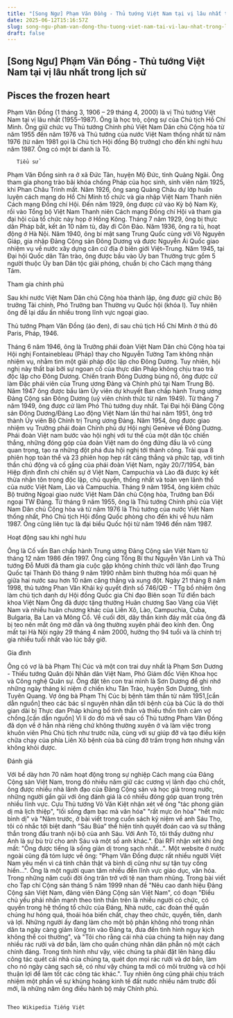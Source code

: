 ```yaml
---
title: "[Song Ngư] Phạm Văn Đồng - Thủ tướng Việt Nam tại vị lâu nhất trong lịch sử"
date: 2025-06-12T15:16:57Z
slug: song-ngu-pham-van-dong-thu-tuong-viet-nam-tai-vi-lau-nhat-trong-lich-su
draft: false
---
```


## [Song Ngư] Phạm Văn Đồng - Thủ tướng Việt Nam tại vị lâu nhất trong lịch sử

## Pisces the frozen heart

Phạm Văn Đồng (1 tháng 3, 1906 – 29 tháng 4, 2000) là vị Thủ tướng Việt Nam tại vị lâu nhất (1955–1987).
Ông là học trò, cộng sự của Chủ tịch Hồ Chí Minh. Ông giữ chức vụ Thủ tướng Chính phủ Việt Nam Dân chủ Cộng hòa từ năm 1955 đến năm 1976 và Thủ tướng của nước Việt Nam thống nhất từ năm 1976 (từ năm 1981 gọi là Chủ tịch Hội đồng Bộ trưởng) cho đến khi nghỉ hưu năm 1987. Ông có một bí danh là Tô. 
        
 
       Tiểu sử

Phạm Văn Đồng sinh ra ở xã Đức Tân, huyện Mộ Đức, tỉnh Quảng Ngãi.
Ông tham gia phong trào bãi khóa chống Pháp của học sinh, sinh viên năm 1925, khi Phan Châu Trinh mất. Năm 1926, ông sang Quảng Châu dự lớp huấn luyện cách mạng do Hồ Chí Minh tổ chức và gia nhập Việt Nam Thanh niên Cách mạng Đồng chí Hội. Đến năm 1929, ông được cử vào Kỳ bộ Nam Kỳ, rồi vào Tổng bộ Việt Nam Thanh niên Cách mạng Đồng chí Hội và tham gia đại hội của tổ chức này họp ở Hồng Kông. Tháng 7 năm 1929, ông bị thực dân Pháp bắt, kết án 10 năm tù, đày đi Côn Đảo.
Năm 1936, ông ra tù, hoạt động ở Hà Nội. Năm 1940, ông bí mật sang Trung Quốc cùng với Võ Nguyên Giáp, gia nhập Đảng Cộng sản Đông Dương và được Nguyễn Ái Quốc giao nhiệm vụ về nước xây dựng căn cứ địa ở biên giới Việt–Trung.
Năm 1945, tại Đại hội Quốc dân Tân trào, ông được bầu vào Ủy ban Thường trực gồm 5 người thuộc Ủy ban Dân tộc giải phóng, chuẩn bị cho Cách mạng tháng Tám. 
 
Tham gia chính phủ
 
Sau khi nước Việt Nam Dân chủ Cộng hòa thành lập, ông được giữ chức Bộ trưởng Tài chính, Phó Trưởng ban Thường vụ Quốc hội (khóa I). Tuy nhiên ông để lại dấu ấn nhiều trong lĩnh vực ngoại giao.
 

Thủ tướng Phạm Văn Đồng (áo đen), đi sau chủ tịch Hồ Chí Minh ở thủ đô Paris, Pháp, 1946.
 
Tháng 6 năm 1946, ông là Trưởng phái đoàn Việt Nam Dân chủ Cộng hòa tại Hội nghị Fontainebleau (Pháp) thay cho Nguyễn Tường Tam không nhận nhiệm vụ, nhằm tìm một giải pháp độc lập cho Đông Dương. Tuy nhiên, hội nghị này thất bại bởi sự ngoan cố của thực dân Pháp không chịu trao trả độc lập cho Đông Dương.
Chiến tranh Đông Dương bùng nổ, ông được cử làm Đặc phái viên của Trung ương Đảng và Chính phủ tại Nam Trung Bộ. Năm 1947 ông được bầu làm Ủy viên dự khuyết Ban chấp hành Trung ương Đảng Cộng sản Đông Dương (uỷ viên chính thức từ năm 1949). Từ tháng 7 năm 1949, ông được cử làm Phó Thủ tướng duy nhất.
Tại Đại hội Đảng Cộng sản Đông Dương/Đảng Lao động Việt Nam lần thứ hai năm 1951, ông trở thành Ủy viên Bộ Chính trị Trung ương Đảng.
Năm 1954, ông được giao nhiệm vụ Trưởng phái đoàn Chính phủ dự Hội nghị Genève về Đông Dương. Phái đoàn Việt nam bước vào hội nghị với tư thế của một dân tộc chiến thắng, những đóng góp của đoàn Việt nam do ông đứng đầu là vô cùng quan trọng, tạo ra những đột phá đưa hội nghị tới thành công. Trải qua 8 phiên họp toàn thể và 23 phiên họp hẹp rất căng thẳng và phức tạp, với tinh thần chủ động và cố gắng của phái đoàn Việt Nam, ngày 20/7/1954, bản Hiệp định đình chỉ chiến sự ở Việt Nam, Campuchia và Lào đã được ký kết thừa nhận tôn trọng độc lập, chủ quyền, thống nhất và toàn vẹn lãnh thổ của nước Việt Nam, Lào và Campuchia.
Tháng 9 năm 1954, ông kiêm chức Bộ trưởng Ngoại giao nước Việt Nam Dân chủ Cộng hòa, Trưởng ban Đối ngoại TW Đảng. Từ tháng 9 năm 1955, ông là Thủ tướng Chính phủ của Việt Nam Dân chủ Cộng hòa và từ năm 1976 là Thủ tướng của nước Việt Nam thống nhất, Phó Chủ tịch Hội đồng Quốc phòng cho đến khi về hưu năm 1987. Ông cũng liên tục là đại biểu Quốc hội từ năm 1946 đến năm 1987. 
 
   Hoạt động sau khi nghỉ hưu
 
Ông là Cố vấn Ban chấp hành Trung ương Đảng Cộng sản Việt Nam từ tháng 12 năm 1986 đến 1997. Ông cùng Tổng Bí thư Nguyễn Văn Linh và Thủ tướng Đỗ Mười đã tham gia cuộc gặp không chính thức với lãnh đạo Trung Quốc tại Thành Đô tháng 9 năm 1990 nhằm bình thường hóa mối quan hệ giữa hai nước sau hơn 10 năm căng thẳng và xung đột.
Ngày 21 tháng 8 năm 1998, thủ tướng Phan Văn Khải ký quyết định số 746/QĐ - TTg bổ nhiệm ông làm chủ tịch danh dự Hội đồng Quốc gia Chỉ đạo Biên soạn Từ điển bách khoa Việt Nam
Ông đã được tặng thưởng Huân chương Sao Vàng của Việt Nam và nhiều huân chương khác của Liên Xô, Lào, Campuchia, Cuba, Bulgaria, Ba Lan và Mông Cổ.
Về cuối đời, dây thần kinh đáy mắt của ông đã bị teo nên mắt ông mờ dần và ông thường xuyên phải đeo kính đen.
Ông mất tại Hà Nội ngày 29 tháng 4 năm 2000, hưởng thọ 94 tuổi và là chính trị gia nhiều tuổi nhất vào lúc bấy giờ.
 
Gia đình
 
Ông có vợ là bà Phạm Thị Cúc và một con trai duy nhất là Phạm Sơn Dương - Thiếu tướng Quân đội Nhân dân Việt Nam, Phó Giám đốc Viện Khoa học và Công nghệ Quân sự. Ông đặt tên con trai mình là Sơn Dương để ghi nhớ những ngày tháng kỉ niệm ở chiến khu Tân Trào, huyện Sơn Dương, tỉnh Tuyên Quang. Vợ ông bà Phạm Thị Cúc bị bệnh tâm thần từ năm 1951,[cần dẫn nguồn] theo các bác sĩ nguyên nhân dẫn tới bệnh của bà Cúc là do thời gian dài bị Thực dan Pháp khủng bố tinh thần và thiếu thốn tình cảm vợ chồng.[cần dẫn nguồn] Vì lí do đó mà về sau cố Thủ tướng Phạm Văn Đồng đã dọn về ở hẳn nhà riêng chứ không thường xuyên ở và làm việc trong khuôn viên Phủ Chủ tịch như trước nữa, cùng với sự giúp đỡ và tạo điều kiện chữa chạy của phía Liên Xô bệnh của bà cũng đỡ trầm trọng hơn nhưng vẫn không khỏi được. 
       
   Đánh giá
 
Với bề dày hơn 70 năm hoạt động trong sự nghiệp Cách mạng của Đảng Cộng sản Việt Nam, trong đó nhiều năm giữ các cương vị lãnh đạo chủ chốt, ông được nhiều nhà lãnh đạo của Đảng Cộng sản và học giả trong nước, những người gần gũi với ông đánh giá là có nhiều đóng góp quan trọng trên nhiều lĩnh vực. Cựu Thủ tướng Võ Văn Kiệt nhận xét về ông "tác phong giản dị mà lịch thiệp", "lối sống đạm bạc mà văn hóa" "rất mực ôn hòa" "hết mức bình dị" và "Năm trước, ở bài viết trong cuốn sách kỷ niệm về anh Sáu Thọ, tôi có nhắc tới biệt danh “Sáu Búa” thể hiện tính quyết đoán cao và sự thẳng thắn trong đấu tranh nội bộ của anh Sáu. Với Anh Tô, tôi thấy dường như Anh là sự bù trừ cho anh Sáu và một số anh khác.". Đài RFI nhận xét khi ông mất: "Ông được tiếng là sống giản dị trong sạch nhất...". Một website ở nước ngoài cũng đã tóm lược về ông: "Phạm Văn Đồng được rất nhiều người Việt Nam yêu mến vì cá tính chân thật và bình dị cũng như sự tận tụy cống hiến…". Ông là một người quan tâm nhiều đến lĩnh vực giáo dục, văn hóa.
Trong những năm cuối đời ông trăn trở với tệ nạn tham nhũng. Trong bài viết cho Tạp chí Cộng sản tháng 5 năm 1999 nhan đề "Nêu cao danh hiệu Đảng Cộng sản Việt Nam, đảng viên Đảng Cộng sản Việt Nam", có đoạn "Điều chủ yếu phải nhấn mạnh theo tinh thần trên là nhiều người có chức, có quyền trong hệ thống tổ chức của Đảng, Nhà nước, các đoàn thể quần chúng hư hỏng quá, thoái hóa biến chất, chạy theo chức, quyền, tiền, danh và lợi. Những người ấy đang làm cho một bộ phận không nhỏ trong nhân dân ta ngày càng giảm lòng tin vào Đảng ta, đưa đến tình hình nguy kịch không thể coi thường", và "Tôi cho rằng cái nhà của chúng ta hiện nay đang nhiều rác rưởi và dơ bẩn, làm cho quần chúng nhân dân phẫn nộ một cách chính đáng. Trong tình hình như vậy, việc chúng ta phải đặt lên hàng đầu công tác quét cái nhà của chúng ta, quét dọn mọi rác rưởi và dơ bẩn, làm cho nó ngày càng sạch sẽ, có như vậy chúng ta mới có môi trường và cơ hội thuận lợi để làm tốt các công tác khác.".
Tuy nhiên ông cũng phải chịu trách nhiệm một phần về sự khủng hoảng kinh tế đất nước nhiều năm trước đổi mới, là những năm ông điều hành bộ máy Chính phủ.
 
                                                                                       Theo Wikipedia Tiếng Việt